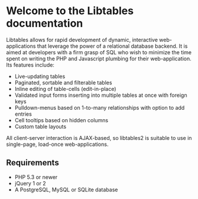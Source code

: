 # Welcome to the Libtables documentation

Libtables allows for rapid development of dynamic, interactive web- applications that leverage the power of a relational
database backend. It is aimed at developers with a firm grasp of SQL who wish to minimize the time spent on writing the
PHP and Javascript plumbing for their web-application. Its features include:

 * Live-updating tables
 * Paginated, sortable and filterable tables
 * Inline editing of table-cells (edit-in-place)
 * Validated input forms inserting into multiple tables at once with foreign keys
 * Pulldown-menus based on 1-to-many relationships with option to add entries
 * Cell tooltips based on hidden columns
 * Custom table layouts

All client-server interaction is AJAX-based, so libtables2 is suitable to use in single-page, load-once web-applications.

## Requirements

 * PHP 5.3 or newer
 * jQuery 1 or 2
 * A PostgreSQL, MySQL or SQLite database
